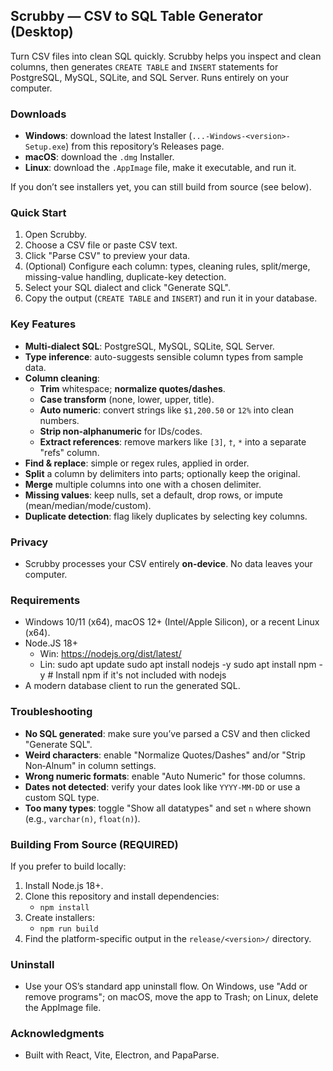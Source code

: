 ## Scrubby — CSV to SQL Table Generator (Desktop)

Turn CSV files into clean SQL quickly. Scrubby helps you inspect and clean columns, then generates `CREATE TABLE` and `INSERT` statements for PostgreSQL, MySQL, SQLite, and SQL Server. Runs entirely on your computer.

### Downloads

- **Windows**: download the latest Installer (`...-Windows-<version>-Setup.exe`) from this repository’s Releases page.
- **macOS**: download the `.dmg` Installer.
- **Linux**: download the `.AppImage` file, make it executable, and run it.

If you don’t see installers yet, you can still build from source (see below).

### Quick Start

1) Open Scrubby.
2) Choose a CSV file or paste CSV text.
3) Click "Parse CSV" to preview your data.
4) (Optional) Configure each column: types, cleaning rules, split/merge, missing-value handling, duplicate-key detection.
5) Select your SQL dialect and click "Generate SQL".
6) Copy the output (`CREATE TABLE` and `INSERT`) and run it in your database.

### Key Features

- **Multi‑dialect SQL**: PostgreSQL, MySQL, SQLite, SQL Server.
- **Type inference**: auto-suggests sensible column types from sample data.
- **Column cleaning**:
  - **Trim** whitespace; **normalize quotes/dashes**.
  - **Case transform** (none, lower, upper, title).
  - **Auto numeric**: convert strings like `$1,200.50` or `12%` into clean numbers.
  - **Strip non‑alphanumeric** for IDs/codes.
  - **Extract references**: remove markers like `[3]`, `†`, `*` into a separate "refs" column.
- **Find & replace**: simple or regex rules, applied in order.
- **Split** a column by delimiters into parts; optionally keep the original.
- **Merge** multiple columns into one with a chosen delimiter.
- **Missing values**: keep nulls, set a default, drop rows, or impute (mean/median/mode/custom).
- **Duplicate detection**: flag likely duplicates by selecting key columns.

### Privacy

- Scrubby processes your CSV entirely **on-device**. No data leaves your computer.

### Requirements

- Windows 10/11 (x64), macOS 12+ (Intel/Apple Silicon), or a recent Linux (x64).
- Node.JS 18+ 
  - Win: https://nodejs.org/dist/latest/
  - Lin: 
    sudo apt update
    sudo apt install nodejs -y
    sudo apt install npm -y # Install npm if it's not included with nodejs
- A modern database client to run the generated SQL.

### Troubleshooting

- **No SQL generated**: make sure you’ve parsed a CSV and then clicked "Generate SQL".
- **Weird characters**: enable "Normalize Quotes/Dashes" and/or "Strip Non‑Alnum" in column settings.
- **Wrong numeric formats**: enable "Auto Numeric" for those columns.
- **Dates not detected**: verify your dates look like `YYYY-MM-DD` or use a custom SQL type.
- **Too many types**: toggle "Show all datatypes" and set `n` where shown (e.g., `varchar(n)`, `float(n)`).

### Building From Source (REQUIRED)

If you prefer to build locally:

1) Install Node.js 18+.
2) Clone this repository and install dependencies:
   - `npm install`
3) Create installers:
   - `npm run build`
4) Find the platform-specific output in the `release/<version>/` directory.

### Uninstall

- Use your OS’s standard app uninstall flow. On Windows, use "Add or remove programs"; on macOS, move the app to Trash; on Linux, delete the AppImage file.

### Acknowledgments

- Built with React, Vite, Electron, and PapaParse.
